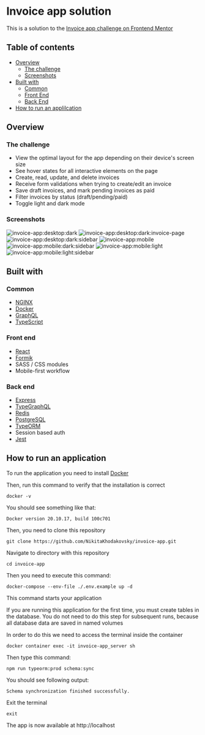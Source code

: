 # Invoice app solution

This is a solution to the [Invoice app challenge on Frontend Mentor](https://www.frontendmentor.io/challenges/invoice-app-i8KaLTQjl)

## Table of contents

-   [Overview](#overview)
    -   [The challenge](#the-challenge)
    -   [Screenshots](#screenshots)
-   [Built with](#built-with)
    -   [Common](#common)
    -   [Front End](#front-end)
    -   [Back End](#back-end)
-   [How to run an applilcation](#how-to-run-an-application)

## Overview

### The challenge

-   View the optimal layout for the app depending on their device's screen size
-   See hover states for all interactive elements on the page
-   Create, read, update, and delete invoices
-   Receive form validations when trying to create/edit an invoice
-   Save draft invoices, and mark pending invoices as paid
-   Filter invoices by status (draft/pending/paid)
-   Toggle light and dark mode

### Screenshots

![invoice-app:desktop:dark](https://user-images.githubusercontent.com/52799295/177012350-57f768c5-8964-44c9-89f6-e4b398c3f1a7.png)
![invoice-app:desktop:dark:invoice-page](https://user-images.githubusercontent.com/52799295/177012294-ac6b80d4-adb3-4c10-8c11-07ba9531e543.png)
![invoice-app:desktop:dark:sidebar](https://user-images.githubusercontent.com/52799295/177012380-30b0190f-f46d-4913-81be-95aab8795abe.png)
![invoice-app:mobile](https://user-images.githubusercontent.com/52799295/177012103-5eb7ef05-b8f0-441e-a347-c23be4d5d4c2.png)
![invoice-app:mobile:dark:sidebar](https://user-images.githubusercontent.com/52799295/177012394-906dedc0-ef4d-4ebf-9634-4c862f781c7e.png)
![invoice-app:mobile:light](https://user-images.githubusercontent.com/52799295/177012399-f85eb588-722d-4b15-9101-acba487cea01.png)
![invoice-app:mobile:light:sidebar](https://user-images.githubusercontent.com/52799295/177012440-ac4f2cdb-f8b4-4355-a480-b8823ecd47bc.png)




## Built with 

### Common

-   [NGINX](https://en.wikipedia.org/wiki/Nginx)
-   [Docker](<https://en.wikipedia.org/wiki/Docker_(software)>)
-   [GraphQL](https://graphql.org)
-   [TypeScript](https://www.typescriptlang.org)

### Front end

-   [React](https://reactjs.org)
-   [Formik](https://formik.org)
-   SASS / CSS modules
-   Mobile-first workflow

### Back end

-   [Express](https://expressjs.com)
-   [TypeGraphQL](https://typegraphql.com)
-   [Redis](https://en.wikipedia.org/wiki/Redis)
-   [PostgreSQL](https://en.wikipedia.org/wiki/PostgreSQL)
-   [TypeORM](https://typeorm.io)
-   Session based auth
-   [Jest](https://jestjs.io)

## How to run an application

To run the application you need to install [Docker](https://docs.docker.com/engine/install)

Then, run this command to verify that the installation is correct

```console
docker -v
```

You should see something like that:

```console
Docker version 20.10.17, build 100c701
```

Then, you need to clone this repository

```console
git clone https://github.com/NikitaKhodakovsky/invoice-app.git
```

Navigate to directory with this repository

```console
cd invoice-app
```

Then you need to execute this command:

```console
docker-compose --env-file ./.env.example up -d
```

This command starts your application

If you are running this application for the first time, you must create tables in the database. You do not need to do this step for subsequent runs, because all database data are saved in named volumes

In order to do this we need to access the terminal inside the container

```console
docker container exec -it invoice-app_server sh
```

Then type this command:

```console
npm run typeorm:prod schema:sync
```

You should see following output:

```console
Schema synchronization finished successfully.
```

Exit the terminal

```console
exit
```

The app is now available at http://localhost
